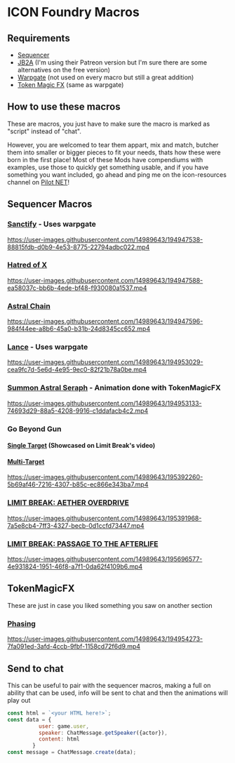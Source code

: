 # ICON Foundry Macros



## Requirements
* [Sequencer](https://foundryvtt.com/packages/sequencer)
* [JB2A](https://jb2a.com/) (I'm using their Patreon version but I'm sure there are some alternatives on the free version)
* [Warpgate](https://foundryvtt.com/packages/warpgate) (not used on every macro but still a great addition)
* [Token Magic FX](https://foundryvtt.com/packages/tokenmagic) (same as warpgate)

## How to use these macros

These are macros, you just have to make sure the macro is marked as "script" instead of "chat".

However, you are welcomed to tear them appart, mix and match, butcher them into smaller or bigger pieces to fit your needs, thats how these were born in the first place! Most of these Mods have compendiums with examples, use those to quickly get something usable, and if you have something you want included, go ahead and ping me on the icon-resources channel on [Pilot NET](https://discord.gg/b8g49Bqf)!

## Sequencer Macros

### [Sanctify](https://github.com/Tronikart/ICON-Foundry-Macros/blob/main/macros/sanctify.js) - Uses warpgate
https://user-images.githubusercontent.com/14989643/194947538-88815fdb-d0b9-4e53-8775-22794adbc022.mp4


### [Hatred of X](https://github.com/Tronikart/ICON-Foundry-Macros/blob/main/macros/hatred%20of%20x.js)
https://user-images.githubusercontent.com/14989643/194947588-ea58037c-bb6b-4ede-bf48-f930080a1537.mp4


### [Astral Chain](https://github.com/Tronikart/ICON-Foundry-Macros/blob/main/macros/astral%20chain.js)
https://user-images.githubusercontent.com/14989643/194947596-984f44ee-a8b6-45a0-b31b-24d8345cc652.mp4

### [Lance](https://github.com/Tronikart/ICON-Foundry-Macros/blob/main/macros/lance.js) - Uses warpgate
https://user-images.githubusercontent.com/14989643/194953029-cea9fc7d-5e6d-4e95-9ec0-82f21b78a0be.mp4

### [Summon Astral Seraph](https://github.com/Tronikart/ICON-Foundry-Macros/blob/main/macros/astral_seraph.js) - Animation done with TokenMagicFX
https://user-images.githubusercontent.com/14989643/194953133-74693d29-88a5-4208-9916-c1ddafacb4c2.mp4

### Go Beyond Gun 
#### [Single Target](https://github.com/Tronikart/ICON-Foundry-Macros/blob/main/macros/go_beyond_gun_single.js) (Showcased on Limit Break's video)
#### [Multi-Target](https://github.com/Tronikart/ICON-Foundry-Macros/blob/main/macros/go_beyond_gun_all_targets.js)
https://user-images.githubusercontent.com/14989643/195392260-5b69af46-7216-4307-b85c-ec866e343ba7.mp4

### [LIMIT BREAK: AETHER OVERDRIVE](https://github.com/Tronikart/ICON-Foundry-Macros/blob/main/macros/aether_overdrive.js)
https://user-images.githubusercontent.com/14989643/195391968-7a5e8cb4-7ff3-4327-becb-0d1ccfd73447.mp4

### [LIMIT BREAK: PASSAGE TO THE AFTERLIFE](https://github.com/Tronikart/ICON-Foundry-Macros/blob/main/macros/passage_to_the_afterlife.js)
https://user-images.githubusercontent.com/14989643/195696577-4e931824-1951-46f8-a7f1-0da62f4109b6.mp4



## TokenMagicFX

These are just in case you liked something you saw on another section

### [Phasing](https://github.com/Tronikart/ICON-Foundry-Macros/blob/main/macros/phasing_fx.js)
https://user-images.githubusercontent.com/14989643/194954273-7fa091ed-3afd-4ccb-9fbf-1158cd72f6d9.mp4




## Send to chat

This can be useful to pair with the sequencer macros, making a full on ability that can be used, info will be sent to chat and then the animations will play out


```js
const html = `<your HTML here!>`;
const data = {
          user: game.user,
          speaker: ChatMessage.getSpeaker({actor}),
          content: html
        }
const message = ChatMessage.create(data);
```


